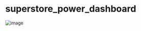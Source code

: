 # superstore_power_dashboard

![image](https://github.com/user-attachments/assets/7ac0f955-9c0f-43e3-8c36-391d283ed4ce)
